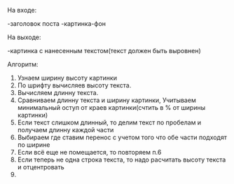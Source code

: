 На входе:

 -заголовок поста
 -картинка-фон
 
На выходе:

 -картинка с нанесенным текстом(текст должен быть выровнен)
 
 Алгоритм:
 1. Узнаем ширину высоту картинки
 2. По шрифту вычисляев высоту текста.
 3. Вычисляем длинну текста.
 4. Сравниваем длинну текста и ширину картинки, Учитываем минимальный оступ от краев картинки(счтить в % от ширины картинки)
 5. Если текст слишком длинный, то делим текст по пробелам и получаем длинну каждой части
 6. Выбираем где ставим перенос с учетом того что обе части подходят по ширине
 7. Если всё еще не помещается, то повторяем п.6
 8. Если теперь не одна строка текста, то надо расчитать высоту текста и отцентровать
 9.
